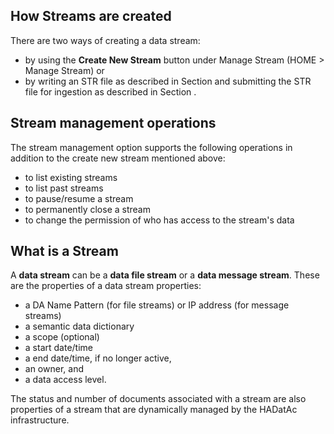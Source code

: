 ## How Streams are created

There are two ways of creating a data stream: 

* by using the __Create New Stream__ button under Manage Stream (HOME > Manage Stream) or 
* by writing an STR file as described in Section and submitting the STR file for ingestion as described in Section . 

## Stream management operations

The stream management option supports the following operations in addition to the create new stream mentioned above: 

* to list existing streams
* to list past streams
* to pause/resume a stream
* to permanently close a stream
* to change the permission of who has access to the stream's data

## What is a Stream

A __data stream__ can be a __data file stream__ or a __data message stream__. These are the properties of a data stream properties: 

* a DA Name Pattern (for file streams) or IP address (for message streams)
* a semantic data dictionary
* a scope (optional)
* a start date/time
* a end date/time, if no longer active,
* an owner, and
* a data access level.

The status and number of documents associated with a stream are also properties of a stream that are dynamically managed by the HADatAc infrastructure.  